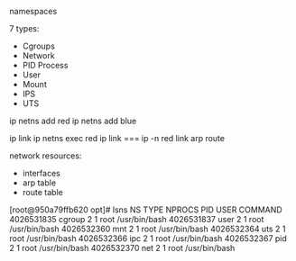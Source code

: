 namespaces

7 types:
- Cgroups
- Network
- PID Process
- User
- Mount
- IPS
- UTS




ip netns add red
ip netns add blue


ip link
ip netns exec red ip link === ip -n red link
arp
route



network resources:
- interfaces
- arp table
- route table


[root@950a79ffb620 opt]# lsns
        NS TYPE   NPROCS PID USER COMMAND
4026531835 cgroup      2   1 root /usr/bin/bash
4026531837 user        2   1 root /usr/bin/bash
4026532360 mnt         2   1 root /usr/bin/bash
4026532364 uts         2   1 root /usr/bin/bash
4026532366 ipc         2   1 root /usr/bin/bash
4026532367 pid         2   1 root /usr/bin/bash
4026532370 net         2   1 root /usr/bin/bash